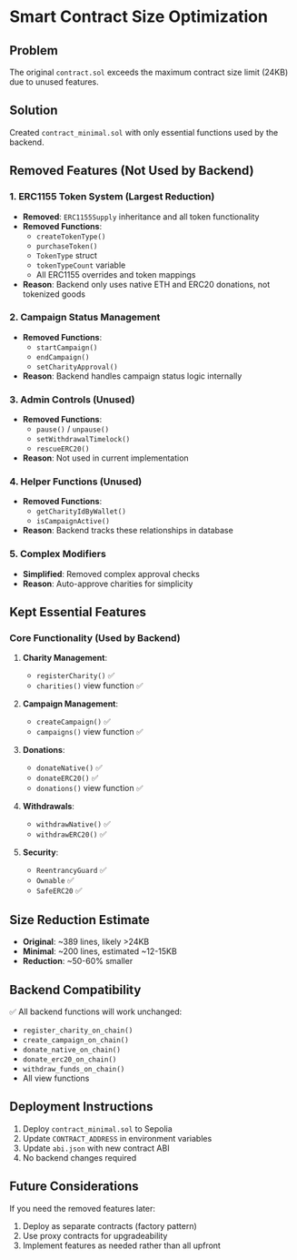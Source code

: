 # Smart Contract Size Optimization

## Problem
The original `contract.sol` exceeds the maximum contract size limit (24KB) due to unused features.

## Solution
Created `contract_minimal.sol` with only essential functions used by the backend.

## Removed Features (Not Used by Backend)

### 1. ERC1155 Token System (Largest Reduction)
- **Removed**: `ERC1155Supply` inheritance and all token functionality
- **Removed Functions**:
  - `createTokenType()`
  - `purchaseToken()`
  - `TokenType` struct
  - `tokenTypeCount` variable
  - All ERC1155 overrides and token mappings
- **Reason**: Backend only uses native ETH and ERC20 donations, not tokenized goods

### 2. Campaign Status Management
- **Removed Functions**:
  - `startCampaign()`
  - `endCampaign()`
  - `setCharityApproval()`
- **Reason**: Backend handles campaign status logic internally

### 3. Admin Controls (Unused)
- **Removed Functions**:
  - `pause()` / `unpause()`
  - `setWithdrawalTimelock()`
  - `rescueERC20()`
- **Reason**: Not used in current implementation

### 4. Helper Functions (Unused)
- **Removed Functions**:
  - `getCharityIdByWallet()`
  - `isCampaignActive()`
- **Reason**: Backend tracks these relationships in database

### 5. Complex Modifiers
- **Simplified**: Removed complex approval checks
- **Reason**: Auto-approve charities for simplicity

## Kept Essential Features

### Core Functionality (Used by Backend)
1. **Charity Management**:
   - `registerCharity()` ✅
   - `charities()` view function ✅

2. **Campaign Management**:
   - `createCampaign()` ✅
   - `campaigns()` view function ✅

3. **Donations**:
   - `donateNative()` ✅
   - `donateERC20()` ✅
   - `donations()` view function ✅

4. **Withdrawals**:
   - `withdrawNative()` ✅
   - `withdrawERC20()` ✅

5. **Security**:
   - `ReentrancyGuard` ✅
   - `Ownable` ✅
   - `SafeERC20` ✅

## Size Reduction Estimate
- **Original**: ~389 lines, likely >24KB
- **Minimal**: ~200 lines, estimated ~12-15KB
- **Reduction**: ~50-60% smaller

## Backend Compatibility
✅ All backend functions will work unchanged:
- `register_charity_on_chain()`
- `create_campaign_on_chain()`
- `donate_native_on_chain()`
- `donate_erc20_on_chain()`
- `withdraw_funds_on_chain()`
- All view functions

## Deployment Instructions
1. Deploy `contract_minimal.sol` to Sepolia
2. Update `CONTRACT_ADDRESS` in environment variables
3. Update `abi.json` with new contract ABI
4. No backend changes required

## Future Considerations
If you need the removed features later:
1. Deploy as separate contracts (factory pattern)
2. Use proxy contracts for upgradeability
3. Implement features as needed rather than all upfront
